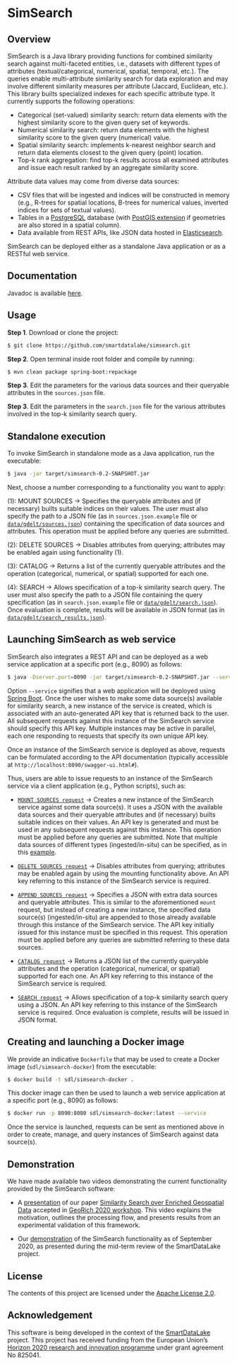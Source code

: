 # SimSearch

## Overview

SimSearch is a Java library providing functions for combined similarity search against multi-faceted entities, i.e., datasets with different types of attributes (textual/categorical, numerical, spatial, temporal, etc.). The queries enable multi-attribute similarity search for data exploration and may involve different similarity measures per attribute (Jaccard, Euclidean, etc.). This library builts specialized indexes for each specific attribute type. It currently supports the following operations:

- Categorical (set-valued) similarity search: return data elements with the highest similarity score to the given query set of keywords.
- Numerical similarity search: return data elements with the highest similarity score to the given query (numerical) value.
- Spatial similarity search: implements k-nearest neighbor search and return data elements closest to the given query (point) location.
- Top-k rank aggregation: find top-k results across all examined attributes and issue each result ranked by an aggregate similarity score.

Attribute data values may come from diverse data sources:

- CSV files that will be ingested and indices will be constructed in memory (e.g., R-trees for spatial locations, B-trees for numerical values, inverted indices for sets of textual values).
- Tables in a [PostgreSQL](https://www.postgresql.org/) database (with [PostGIS extension](https://postgis.net/) if geometries are also stored in a spatial column).
- Data available from REST APIs, like JSON data hosted in [Elasticsearch](https://www.elastic.co/elasticsearch).

SimSearch can be deployed either as a standalone Java application or as a RESTful web service.

## Documentation

Javadoc is available [here](https://smartdatalake.github.io/simsearch/).

## Usage

**Step 1**. Download or clone the project:
```sh
$ git clone https://github.com/smartdatalake/simsearch.git
```

**Step 2**. Open terminal inside root folder and compile by running:
```sh
$ mvn clean package spring-boot:repackage
```
**Step 3**. Edit the parameters for the various data sources and their queryable attributes in the `sources.json` file.

**Step 3**. Edit the parameters in the `search.json` file for the various attributes involved in the top-k similarity search query.

## Standalone execution

To invoke SimSearch in standalone mode as a Java application, run the executable:
```sh
$ java -jar target/simsearch-0.2-SNAPSHOT.jar
```

Next, choose a number corresponding to a functionality you want to apply:

(1): MOUNT SOURCES -> Specifies the queryable attributes and (if necessary) builts suitable indices on their values. The user must also specify the path to a JSON file (as in `sources.json.example` file or [`data/gdelt/sources.json`](data/gdelt/sources.json)) containing the specification of data sources and attributes. This operation must be applied before any queries are submitted.

(2): DELETE SOURCES -> Disables attributes from querying; attributes may be enabled again using functionality (1).

(3): CATALOG -> Returns a list of the currently queryable attributes and the operation (categorical, numerical, or spatial) supported for each one.

(4): SEARCH -> Allows specification of a top-k similarity search query. The user must also specify the path to a JSON file containing the query specification (as in `search.json.example` file or [`data/gdelt/search.json`](data/gdelt/search.json)). Once evaluation is complete, results will be available in JSON format (as in [`data/gdelt/search_results.json`](data/gdelt/search_results.json)).

## Launching SimSearch as web service

SimSearch also integrates a REST API and can be deployed as a web service application at a specific port (e.g., 8090) as follows:
```sh
$ java -Dserver.port=8090 -jar target/simsearch-0.2-SNAPSHOT.jar --service
```

Option `--service` signifies that a web application will be deployed using [Spring Boot](https://spring.io/projects/spring-boot). Once the user wishes to make some data source(s) available for similarity search, a new instance of the service is created, which is associated with an auto-generated API key that is returned back to the user. All subsequent requests against this instance of the SimSearch service should specify this API key. Multiple instances may be active in parallel, each one responding to requests that specify its own unique API key.

Once an instance of the SimSearch service is deployed as above, requests can be formulated according to the API documentation (typically accessible at `http://localhost:8090/swagger-ui.html#`). 

Thus, users are able to issue requests to an instance of the SimSearch service via a client application (e.g., Python scripts), such as:

- [`MOUNT SOURCES request`](data/gdelt/simsearch-gdelt-sources.py) -> Creates a new instance of the SimSearch service against some data source(s). It uses a JSON with the available data sources and their queryable attributes and (if necessary) builts suitable indices on their values. An API key is generated and must be used in any subsequent requests against this instance. This operation must be applied before any queries are submitted. Note that multiple data sources of different types (ingested/in-situ) can be specified, as in this [example](data/gdelt/simsearch-multiple-sources.py).

- [`DELETE SOURCES request`](data/gdelt/simsearch-gdelt-delete.py) -> Disables attributes from querying; attributes may be enabled again by using the mounting functionality above. An API key referring to this instance of the SimSearch service is required. 

- [`APPEND SOURCES request`](data/gdelt/simsearch-gdelt-append.py) -> Specifies a JSON with extra data sources and queryable attributes. This is similar to the aforementioned `mount` request, but instead of creating a new instance, the specified data source(s) (ingested/in-situ) are appended to those already available through this instance of the SimSearch service. The API key initially issued for this instance must be specified in this request. This operation must be applied before any queries are submitted referring to these data sources.

- [`CATALOG request`](data/gdelt/simsearch-gdelt-catalog.py) -> Returns a JSON list of the currently queryable attributes and the operation (categorical, numerical, or spatial) supported for each one. An API key referring to this instance of the SimSearch service is required.

- [`SEARCH request`](data/gdelt/simsearch-gdelt-query.py) -> Allows specification of a top-k similarity search query using a JSON. An API key referring to this instance of the SimSearch service is required. Once evaluation is complete, results will be issued in JSON format.

## Creating and launching a Docker image 

We provide an indicative `Dockerfile` that may be used to create a Docker image (`sdl/simsearch-docker`) from the executable:

```sh
$ docker build -t sdl/simsearch-docker .
```

This docker image can then be used to launch a web service application at a specific port (e.g., 8090) as follows:

```sh
$ docker run -p 8090:8080 sdl/simsearch-docker:latest --service
```

Once the service is launched, requests can be sent as mentioned above in order to create, manage, and query instances of SimSearch against data source(s).

## Demonstration

We have made available two videos demonstrating the current functionality provided by the SimSearch software:

- A [presentation](https://www.youtube.com/watch?v=18ltkd76B7k) of our paper [Similarity Search over Enriched Geospatial Data](https://dl.acm.org/doi/abs/10.1145/3403896.3403967) accepted in [GeoRich 2020 workshop](https://georich2020.github.io/). This video explains the motivation, outlines the processing flow, and presents results from an experimental validation of this framework.

- Our [demonstration](https://www.youtube.com/watch?v=DDjmYQdxyUc) of the SimSearch functionality as of September 2020, as presented during the mid-term review of the SmartDataLake project.

## License

The contents of this project are licensed under the [Apache License 2.0](https://github.com/smartdatalake/simsearch/blob/master/LICENSE).

## Acknowledgement

This software is being developed in the context of the [SmartDataLake](https://smartdatalake.eu/) project. This project has received funding from the European Union’s [Horizon 2020 research and innovation programme](https://ec.europa.eu/programmes/horizon2020/en) under grant agreement No 825041.

